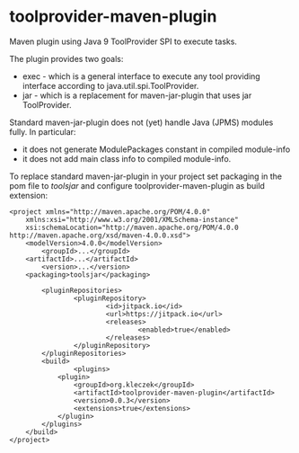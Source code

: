 # toolprovider-maven-plugin
Maven plugin using Java 9 ToolProvider SPI to execute tasks.

The plugin provides two goals:

* exec - which is a general interface to execute any tool providing interface according to java.util.spi.ToolProvider.
* jar - which is a replacement for maven-jar-plugin that uses jar ToolProvider.

Standard maven-jar-plugin does not (yet) handle Java (JPMS) modules fully. In particular:
* it does not generate ModulePackages constant in compiled module-info
* it does not add main class info to compiled module-info.

To replace standard maven-jar-plugin in your project set packaging in the pom file to *toolsjar* and configure toolprovider-maven-plugin as build extension:

~~~~
<project xmlns="http://maven.apache.org/POM/4.0.0"
	xmlns:xsi="http://www.w3.org/2001/XMLSchema-instance"
	xsi:schemaLocation="http://maven.apache.org/POM/4.0.0 http://maven.apache.org/xsd/maven-4.0.0.xsd">
	<modelVersion>4.0.0</modelVersion>
        <groupId>...</groupId>
	<artifactId>...</artifactId>
        <version>...</version>
	<packaging>toolsjar</packaging>

        <pluginRepositories>
                <pluginRepository>
                        <id>jitpack.io</id>
                        <url>https://jitpack.io</url>
                        <releases>
                                <enabled>true</enabled>
                        </releases>
                </pluginRepository>
        </pluginRepositories>
        <build>
                <plugins>
			<plugin>
				<groupId>org.kleczek</groupId>
				<artifactId>toolprovider-maven-plugin</artifactId>
				<version>0.0.3</version>
				<extensions>true</extensions>
			</plugin>
		</plugins>
	</build>
</project>
~~~~
